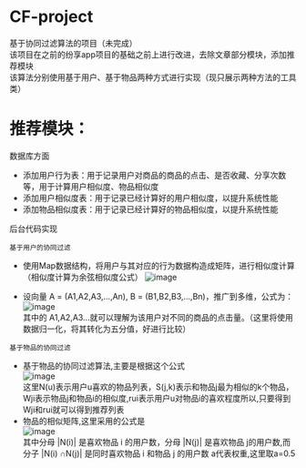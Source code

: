 # CF-project
基于协同过滤算法的项目（未完成）  
该项目在之前的纷享app项目的基础之前上进行改进，去除文章部分模块，添加推荐模块  
该算法分别使用基于用户、基于物品两种方式进行实现（现只展示两种方法的工具类） 
# 推荐模块：
数据库方面
* 添加用户行为表：用于记录用户对商品的商品的点击、是否收藏、分享次数等，用于计算用户相似度、物品相似度
* 添加用户相似度表：用于记录已经计算好的用户相似度，以提升系统性能
* 添加物品相似度表：用于记录已经计算好的物品相似度，以提升系统性能  

后台代码实现  

`基于用户的协同过滤`
* 使用Map数据结构，将用户与其对应的行为数据构造成矩阵，进行相似度计算（相似度计算为余弦相似度公式）
![image](https://user-images.githubusercontent.com/33857411/109535459-8c0b6580-7af7-11eb-851b-7784d037a11d.png)


* 设向量 A = (A1,A2,A3,...,An), B = (B1,B2,B3,...,Bn)，推广到多维，公式为：  
![image](https://user-images.githubusercontent.com/33857411/109535600-b8bf7d00-7af7-11eb-8760-69c76ef92ff9.png)  
其中的 A1,A2,A3...就可以理解为该用户对不同的商品的点击量。（这里将使用数据归一化，将其转化为五分值，好进行比较）

`基于物品的协同过滤`
* 基于物品的协同过滤算法,主要是根据这个公式  
![image](https://user-images.githubusercontent.com/33857411/109537185-94fd3680-7af9-11eb-81a8-7a232ff80a26.png)  
这里N(u)表示用户u喜欢的物品列表，S(j,k)表示和物品j最为相似的k个物品，Wji表示物品j和物品i的相似度,rui表示用户u对物品i的喜欢程度所以,只要得到Wji和rui就可以得到推荐列表
* 物品的相似矩阵,这里采用的公式是  
![image](https://user-images.githubusercontent.com/33857411/109537494-e5749400-7af9-11eb-8f12-24641605cda3.png)  
其中分母 |N(i)| 是喜欢物品 i 的用户数，分母 |N(j)| 是喜欢物品 j的用户数,而分子 |N(i) ∩N(j)| 是同时喜欢物品 i 和物品 j 的用户数
a代表权重,这里取a=0.5

